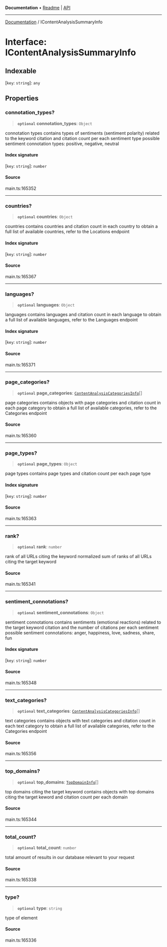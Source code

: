 **Documentation** • [Readme](../README.md) \| [API](../globals.md)

***

[Documentation](../README.md) / IContentAnalysisSummaryInfo

# Interface: IContentAnalysisSummaryInfo

## Indexable

 \[`key`: `string`\]: `any`

## Properties

### connotation\_types?

> **`optional`** **connotation\_types**: `Object`

connotation types
contains types of sentiments (sentiment polarity) related to the keyword citation and citation count per each sentiment type
possible sentiment connotation types: positive, negative, neutral

#### Index signature

 \[`key`: `string`\]: `number`

#### Source

main.ts:165352

***

### countries?

> **`optional`** **countries**: `Object`

countries
contains countries and citation count in each country
to obtain a full list of available countries, refer to the Locations endpoint

#### Index signature

 \[`key`: `string`\]: `number`

#### Source

main.ts:165367

***

### languages?

> **`optional`** **languages**: `Object`

languages
contains languages and citation count in each language
to obtain a full list of available languages, refer to the Languages endpoint

#### Index signature

 \[`key`: `string`\]: `number`

#### Source

main.ts:165371

***

### page\_categories?

> **`optional`** **page\_categories**: [`ContentAnalysisCategoriesInfo`](../classes/ContentAnalysisCategoriesInfo.md)[]

page categories
contains objects with page categories and citation count in each page category
to obtain a full list of available categories, refer to the Categories endpoint

#### Source

main.ts:165360

***

### page\_types?

> **`optional`** **page\_types**: `Object`

page types
contains page types and citation count per each page type

#### Index signature

 \[`key`: `string`\]: `number`

#### Source

main.ts:165363

***

### rank?

> **`optional`** **rank**: `number`

rank of all URLs citing the keyword
normalized sum of ranks of all URLs citing the target keyword

#### Source

main.ts:165341

***

### sentiment\_connotations?

> **`optional`** **sentiment\_connotations**: `Object`

sentiment connotations
contains sentiments (emotional reactions) related to the target keyword citation and the number of citations per each sentiment
possible sentiment connotations: anger, happiness, love, sadness, share, fun

#### Index signature

 \[`key`: `string`\]: `number`

#### Source

main.ts:165348

***

### text\_categories?

> **`optional`** **text\_categories**: [`ContentAnalysisCategoriesInfo`](../classes/ContentAnalysisCategoriesInfo.md)[]

text categories
contains objects with text categories and citation count in each text category
to obtain a full list of available categories, refer to the Categories endpoint

#### Source

main.ts:165356

***

### top\_domains?

> **`optional`** **top\_domains**: [`TopDomainInfo`](../classes/TopDomainInfo.md)[]

top domains citing the target keyword
contains objects with top domains citing the target keword and citation count per each domain

#### Source

main.ts:165344

***

### total\_count?

> **`optional`** **total\_count**: `number`

total amount of results in our database relevant to your request

#### Source

main.ts:165338

***

### type?

> **`optional`** **type**: `string`

type of element

#### Source

main.ts:165336
